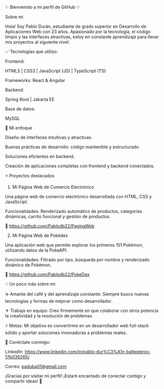 ✨ Bienvenido a mi perfil de GitHub ✨

Sobre mí

Hola! Soy Pablo Durán, estudiante de grado superior en Desarrollo de Aplicaciones Web con 23 años. Apasionado por la tecnología, el código limpio y las interfaces atractivas, estoy en constante aprendizaje para llevar mis proyectos al siguiente nivel.

✅ Tecnologías que utilizo:

Frontend:

HTML5 | CSS3 | JavaScript (JS) | TypeScript (TS)

Frameworks: React & Angular

Backend:

Spring Boot | Jakarta EE

Base de datos:

MySQL

🎨 Mi enfoque

Diseño de interfaces intuitivas y atractivas.

Buenas prácticas de desarrollo: código mantenible y estructurado.

Soluciones eficientes en backend.

Creación de aplicaciones completas con frontend y backend conectados.

⚡ Proyectos destacados

1. Mi Página Web de Comercio Electrónico

Una página web de comercio electrónico desarrollada con HTML, CSS y JavaScript.

Funcionalidades: Renderizado automático de productos, categorías dinámicas, carrito funcional y gestión de productos.

🔗 https://github.com/Pablodb22/PaginaWeb

2. Mi Página Web de Pokédex

Una aplicación web que permite explorar los primeros 151 Pokémon, utilizando datos de la PokeAPI.

Funcionalidades: Filtrado por tipo, búsqueda por nombre y renderizado dinámico de Pokémon.

🔗 https://github.com/Pablodb22/PokeDex

💡 Un poco más sobre mí:

☕ Amante del café y del aprendizaje constante: Siempre busco nuevas tecnologías y formas de mejorar como desarrollador.

⚜️ Trabajo en equipo: Creo firmemente en que colaborar con otros potencia la creatividad y la resolución de problemas.

⚡ Metas: Mi objetivo es convertirme en un desarrollador web full-stack sólido y aportar soluciones innovadoras a problemas reales.

📢 Conéctate conmigo:

LinkedIn: https://www.linkedin.com/in/pablo-dur%C3%A1n-ballesteros-17b036265/

Correo: paduba01@gmail.com

¡Gracias por visitar mi perfil! ¡Estaré encantado de conectar contigo y compartir ideas! 🌟

